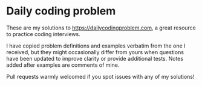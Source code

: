 # Daily coding problem

These are my solutions to https://dailycodingproblem.com, a great resource to practice coding interviews.

I have copied problem definitions and examples verbatim from the one I received, but they might occasionally differ
from yours when questions have been updated to improve clarity or provide additional tests.
Notes added after examples are comments of mine.

Pull requests warmly welcomed if you spot issues with any of my solutions!
